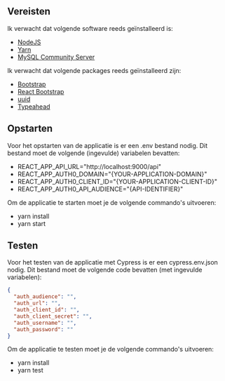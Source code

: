## Vereisten

Ik verwacht dat volgende software reeds geïnstalleerd is:

- [NodeJS](https://nodejs.org)
- [Yarn](https://yarnpkg.com)
- [MySQL Community Server](https://dev.mysql.com/downloads/mysql/)

Ik verwacht dat volgende packages reeds geïnstalleerd zijn:

- [Bootstrap](https://yarnpkg.com/package/bootstrap)
- [React Bootstrap](https://yarnpkg.com/package/react-bootstrap)
- [uuid](https://yarnpkg.com/package/uuid)
- [Typeahead](https://github.com/ericgio/react-bootstrap-typeahead)

## Opstarten

Voor het opstarten van de applicatie is er een .env bestand nodig. Dit bestand moet de volgende (ingevulde) variabelen bevatten:

- REACT_APP_API_URL="http://localhost:9000/api"
- REACT_APP_AUTH0_DOMAIN="{YOUR-APPLICATION-DOMAIN}"
- REACT_APP_AUTH0_CLIENT_ID="{YOUR-APPLICATION-CLIENT-ID}"
- REACT_APP_AUTH0_API_AUDIENCE="{API-IDENTIFIER}"

Om de applicatie te starten moet je de volgende commando's uitvoeren:

- yarn install
- yarn start

## Testen

Voor het testen van de applicatie met Cypress is er een cypress.env.json nodig. Dit bestand moet de volgende code bevatten (met ingevulde variabelen):

```json
{
  "auth_audience": "",
  "auth_url": "",
  "auth_client_id": "",
  "auth_client_secret": "",
  "auth_username": "",
  "auth_password": ""
}
```

Om de applicatie te testen moet je de volgende commando's uitvoeren:

- yarn install
- yarn test
